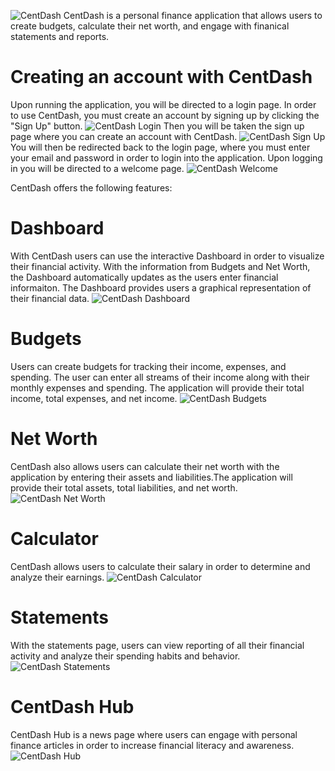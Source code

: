 ![CentDash](https://github.com/Warrenn205/CentDash/assets/122620756/305d649d-3f4f-4c37-a987-9a01fe57a312)
CentDash is a personal finance application that allows users to create budgets, calculate their net worth, and engage with finanical statements and reports.

# Creating an account with CentDash
Upon running the application, you will be directed to a login page. In order to use CentDash, you must create an account by signing up by clicking the "Sign Up" button.
![CentDash Login](https://github.com/Warrenn205/CentDash/assets/122620756/3f1b2ad4-a84b-4365-aaa2-d2f58df364b1)
Then you will be taken the sign up page where you can create an account with CentDash.
![CentDash Sign Up](https://github.com/Warrenn205/CentDash/assets/122620756/5a1acb74-43d8-45a8-b093-b1a1594f9aed)
You will then be redirected back to the login page, where you must enter your email and password in order to login into the application. Upon logging in you will be directed to a welcome page.
![CentDash Welcome](https://github.com/Warrenn205/CentDash/assets/122620756/86fe75f3-7c40-4872-82bb-540a1fdf9a78)

CentDash offers the following features:
# Dashboard
With CentDash users can use the interactive Dashboard in order to visualize their financial activity. With the information from Budgets and Net Worth, the Dashboard automatically updates as the users enter financial informaiton. The Dashboard provides users a graphical representation of their financial data.
![CentDash Dashboard](https://github.com/Warrenn205/CentDash/assets/122620756/3383556f-747f-456b-a89c-f919c3d07f21)

# Budgets
Users can create budgets for tracking their income, expenses, and spending. The user can enter all streams of their income along with their monthly expenses and spending. The application will provide their total income, total expenses, and net income.
![CentDash Budgets](https://github.com/Warrenn205/CentDash/assets/122620756/bc838fd0-e2f7-4dbe-a362-0c0d0a1fa38e)


# Net Worth
CentDash also allows users can calculate their net worth with the application by entering their assets and liabilities.The application will provide their total assets, total liabilities, and net worth.
![CentDash Net Worth](https://github.com/Warrenn205/CentDash/assets/122620756/4c687e96-0869-40e0-8dc4-53904aaca242)

# Calculator
CentDash allows users to calculate their salary in order to determine and analyze their earnings.
![CentDash Calculator](https://github.com/Warrenn205/CentDash/assets/122620756/2d666ef9-7db1-4023-8ef8-d8a55abb5c99)


# Statements
With the statements page, users can view reporting of all their financial activity and analyze their spending habits and behavior.
![CentDash Statements](https://github.com/Warrenn205/CentDash/assets/122620756/fe419991-6957-43d2-8a35-8f33f84181ed)

# CentDash Hub
CentDash Hub is a news page where users can engage with personal finance articles in order to increase financial literacy and awareness.
![CentDash Hub](https://github.com/Warrenn205/CentDash/assets/122620756/266f6821-4fa5-4551-986f-79b5a1be37a3)

